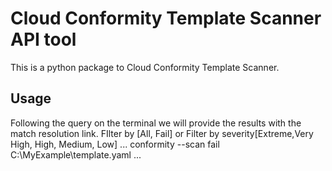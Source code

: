 # Cloud Conformity Template Scanner API tool

This is a python package to Cloud Conformity Template Scanner. 

## Usage

Following the query on the terminal we will provide the results with the match resolution link.
FIlter by [All, Fail]
or
Filter by severity[Extreme,Very High, High, Medium, Low]
...
conformity --scan fail C:\MyExample\template.yaml
...